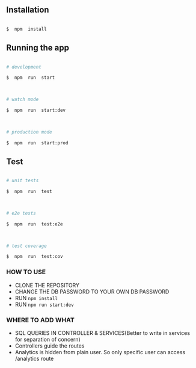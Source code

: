 
  

## Installation

  

```bash

$  npm  install

```

  

## Running the app

  

```bash

# development

$  npm  run  start

  

# watch mode

$  npm  run  start:dev

  

# production mode

$  npm  run  start:prod

```

  

## Test

  

```bash

# unit tests

$  npm  run  test

  

# e2e tests

$  npm  run  test:e2e

  

# test coverage

$  npm  run  test:cov

```

### HOW TO USE

 - CLONE THE REPOSITORY
 - CHANGE THE DB PASSWORD TO YOUR OWN DB PASSWORD
 - RUN `npm install`
 - RUN `npm run start:dev`
 
### WHERE TO ADD WHAT
 - SQL QUERIES IN CONTROLLER & SERVICES(Better to write in services for separation of concern)
 - Controllers guide the routes
 - Analytics is hidden from plain user. So only specific user can access /analytics route
